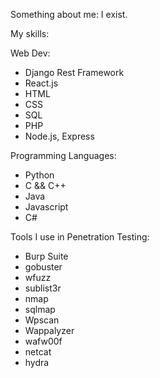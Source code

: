 Something about me: I exist.

My skills:

Web Dev: 
- Django Rest Framework
- React.js 
- HTML 
- CSS 
- SQL 
- PHP 
- Node.js, Express

Programming Languages:
- Python
- C && C++
- Java
- Javascript
- C#

Tools I use in Penetration Testing:
- Burp Suite
- gobuster
- wfuzz
- sublist3r
- nmap
- sqlmap
- Wpscan
- Wappalyzer
- wafw00f
- netcat
- hydra
